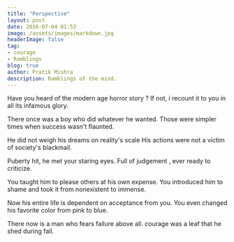 ```yaml
---
title: "Perspective"
layout: post
date: 2016-07-04 01:53
image: /assets/images/markdown.jpg
headerImage: false
tag:
- courage
- Ramblings
blog: true
author: Pratik Mishra
description: Ramblings of the mind.
---
```


Have you heard of the modern age horror story ?
If not, i recount it to you in all its infamous glory.

There once was a boy who did whatever he wanted.
Those were simpler times when success wasn't flaunted.

He did not weigh his dreams on reality's scale
His actions were not a victim of society's blackmail.

Puberty hit, he met your staring eyes.
Full of judgement , ever ready to criticize.

You taught him to please others at his own expense.
You introduced him to shame and took it from nonexistent to immense.

Now his entire life is dependent on acceptance from you.
You even changed his favorite color from pink to blue.

There now is a man who fears failure above all.
courage was a leaf that he shed during fall.
